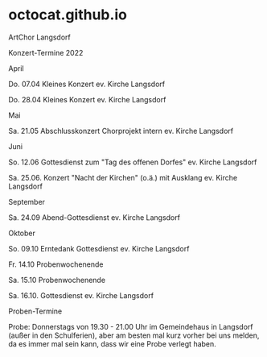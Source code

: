 # octocat.github.io
ArtChor Langsdorf

Konzert-Termine 2022

April

Do. 07.04     Kleines Konzert   ev. Kirche Langsdorf

Do. 28.04     Kleines Konzert   ev. Kirche Langsdorf

 

Mai

Sa. 21.05     Abschlusskonzert Chorprojekt intern ev. Kirche Langsdorf

 

Juni

So. 12.06   Gottesdienst  zum "Tag des offenen Dorfes" ev. Kirche Langsdorf

Sa. 25.06.  Konzert "Nacht der Kirchen" (o.ä.) mit Ausklang ev. Kirche Langsdorf

 

September

Sa. 24.09   Abend-Gottesdienst   ev. Kirche Langsdorf

 

Oktober

So. 09.10   Erntedank Gottesdienst   ev. Kirche Langsdorf

Fr.  14.10   Probenwochenende 

Sa. 15.10   Probenwochenende

Sa.  16.10. Gottesdienst   ev. Kirche Langsdorf

 

 

Proben-Termine

Probe: Donnerstags von 19.30 - 21.00 Uhr im Gemeindehaus in Langsdorf (außer in den Schulferien), aber am besten mal kurz vorher bei uns melden, da es immer mal sein kann, dass wir eine Probe verlegt haben.
